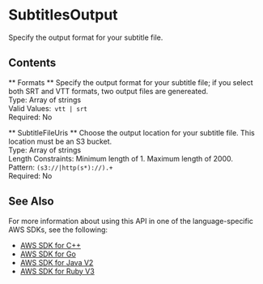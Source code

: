 # SubtitlesOutput<a name="API_SubtitlesOutput"></a>

Specify the output format for your subtitle file\.

## Contents<a name="API_SubtitlesOutput_Contents"></a>

 ** Formats **   <a name="transcribe-Type-SubtitlesOutput-Formats"></a>
Specify the output format for your subtitle file; if you select both SRT and VTT formats, two output files are genereated\.  
Type: Array of strings  
Valid Values:` vtt | srt`   
Required: No

 ** SubtitleFileUris **   <a name="transcribe-Type-SubtitlesOutput-SubtitleFileUris"></a>
Choose the output location for your subtitle file\. This location must be an S3 bucket\.  
Type: Array of strings  
Length Constraints: Minimum length of 1\. Maximum length of 2000\.  
Pattern: `(s3://|http(s*)://).+`   
Required: No

## See Also<a name="API_SubtitlesOutput_SeeAlso"></a>

For more information about using this API in one of the language\-specific AWS SDKs, see the following:
+  [ AWS SDK for C\+\+](https://docs.aws.amazon.com/goto/SdkForCpp/transcribe-2017-10-26/SubtitlesOutput) 
+  [ AWS SDK for Go](https://docs.aws.amazon.com/goto/SdkForGoV1/transcribe-2017-10-26/SubtitlesOutput) 
+  [ AWS SDK for Java V2](https://docs.aws.amazon.com/goto/SdkForJavaV2/transcribe-2017-10-26/SubtitlesOutput) 
+  [ AWS SDK for Ruby V3](https://docs.aws.amazon.com/goto/SdkForRubyV3/transcribe-2017-10-26/SubtitlesOutput) 